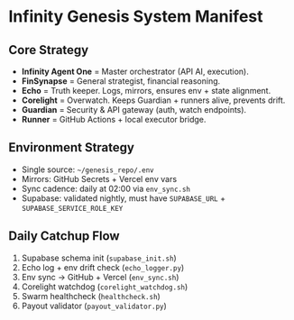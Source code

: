 # Infinity Genesis System Manifest

## Core Strategy
- **Infinity Agent One** = Master orchestrator (API AI, execution).
- **FinSynapse** = General strategist, financial reasoning.
- **Echo** = Truth keeper. Logs, mirrors, ensures env + state alignment.
- **Corelight** = Overwatch. Keeps Guardian + runners alive, prevents drift.
- **Guardian** = Security & API gateway (auth, watch endpoints).
- **Runner** = GitHub Actions + local executor bridge.

## Environment Strategy
- Single source: `~/genesis_repo/.env`
- Mirrors: GitHub Secrets + Vercel env vars
- Sync cadence: daily at 02:00 via `env_sync.sh`
- Supabase: validated nightly, must have `SUPABASE_URL` + `SUPABASE_SERVICE_ROLE_KEY`

## Daily Catchup Flow
1. Supabase schema init (`supabase_init.sh`)
2. Echo log + env drift check (`echo_logger.py`)
3. Env sync → GitHub + Vercel (`env_sync.sh`)
4. Corelight watchdog (`corelight_watchdog.sh`)
5. Swarm healthcheck (`healthcheck.sh`)
6. Payout validator (`payout_validator.py`)

